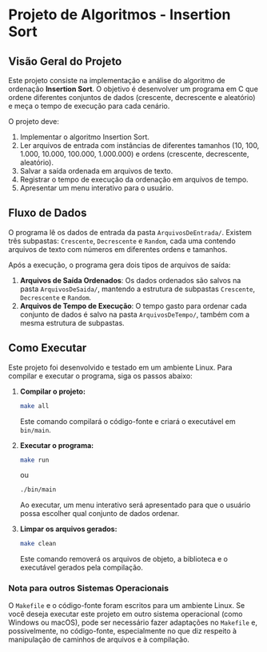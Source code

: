 # Projeto de Algoritmos - Insertion Sort

## Visão Geral do Projeto

Este projeto consiste na implementação e análise do algoritmo de ordenação **Insertion Sort**. O objetivo é desenvolver um programa em C que ordene diferentes conjuntos de dados (crescente, decrescente e aleatório) e meça o tempo de execução para cada cenário.

O projeto deve:

1.  Implementar o algoritmo Insertion Sort.
2.  Ler arquivos de entrada com instâncias de diferentes tamanhos (10, 100, 1.000, 10.000, 100.000, 1.000.000) e ordens (crescente, decrescente, aleatório).
3.  Salvar a saída ordenada em arquivos de texto.
4.  Registrar o tempo de execução da ordenação em arquivos de tempo.
5.  Apresentar um menu interativo para o usuário.

## Fluxo de Dados

O programa lê os dados de entrada da pasta `ArquivosDeEntrada/`. Existem três subpastas: `Crescente`, `Decrescente` e `Random`, cada uma contendo arquivos de texto com números em diferentes ordens e tamanhos.

Após a execução, o programa gera dois tipos de arquivos de saída:

1.  **Arquivos de Saída Ordenados**: Os dados ordenados são salvos na pasta `ArquivosDeSaida/`, mantendo a estrutura de subpastas `Crescente`, `Decrescente` e `Random`.
2.  **Arquivos de Tempo de Execução**: O tempo gasto para ordenar cada conjunto de dados é salvo na pasta `ArquivosDeTempo/`, também com a mesma estrutura de subpastas.

## Como Executar

Este projeto foi desenvolvido e testado em um ambiente Linux. Para compilar e executar o programa, siga os passos abaixo:

1.  **Compilar o projeto:**

    ```bash
    make all
    ```

    Este comando compilará o código-fonte e criará o executável em `bin/main`.

2.  **Executar o programa:**

    ```bash
    make run
    ```

    ou

    ```bash
    ./bin/main
    ```

    Ao executar, um menu interativo será apresentado para que o usuário possa escolher qual conjunto de dados ordenar.

3.  **Limpar os arquivos gerados:**

    ```bash
    make clean
    ```

    Este comando removerá os arquivos de objeto, a biblioteca e o executável gerados pela compilação.

### Nota para outros Sistemas Operacionais

O `Makefile` e o código-fonte foram escritos para um ambiente Linux. Se você deseja executar este projeto em outro sistema operacional (como Windows ou macOS), pode ser necessário fazer adaptações no `Makefile` e, possivelmente, no código-fonte, especialmente no que diz respeito à manipulação de caminhos de arquivos e à compilação.
